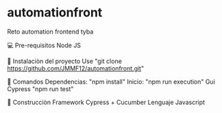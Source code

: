 # automationfront
Reto automation frontend tyba

💻 Pre-requisitos
Node JS

🚀 Instalaciòn del proyecto
Use "git clone https://github.com/JMMF12/automationfront.git"

🔨 Comandos
Dependencias: "npm install"
Inicio: "npm run execution"
Gui Cypress "npm run test"

🔧 Construcciòn
Framework Cypress + Cucumber
Lenguaje Javascript

